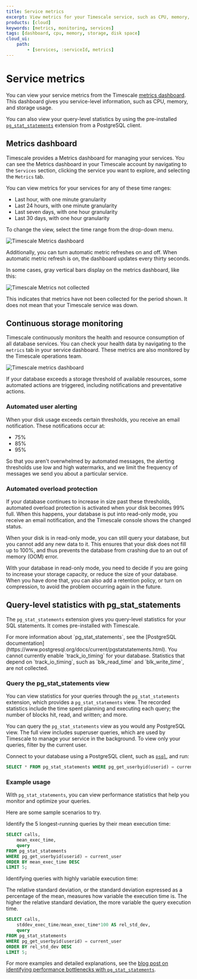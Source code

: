 ```yaml
---
title: Service metrics
excerpt: View metrics for your Timescale service, such as CPU, memory, and storage usage
products: [cloud]
keywords: [metrics, monitoring, services]
tags: [dashboard, cpu, memory, storage, disk space]
cloud_ui:
    path:
        - [services, :serviceId, metrics]
---
```


# Service metrics

You can view your service metrics from the Timescale
[metrics dashboard][metrics-dashboard]. This dashboard gives you service-level
information, such as CPU, memory, and storage usage.

You can also view your query-level statistics by using the pre-installed
[`pg_stat_statements`][pg-stat] extension from a PostgreSQL client.

## Metrics dashboard

Timescale provides a Metrics dashboard for managing your services. You can
see the Metrics dashboard in your Timescale account by navigating to the
`Services` section, clicking the service you want to explore, and selecting the
`Metrics` tab.

You can view metrics for your services for any of these time ranges:

*   Last hour, with one minute granularity
*   Last 24 hours, with one minute granularity
*   Last seven days, with one hour granularity
*   Last 30 days, with one hour granularity

To change the view, select the time range from the drop-down menu.

<img class="main-content__illustration" src="https://assets.timescale.com/docs/images/tsc-metrics_lastmonth.png" alt="Timescale Metrics dashboard"/>

Additionally, you can turn automatic metric refreshes on and off. When automatic
metric refresh is on, the dashboard updates every thirty seconds.

In some cases, gray vertical bars display on the metrics dashboard, like this:

<img class="main-content__illustration" src="https://assets.timescale.com/docs/images/tsc-metrics_graybar.png" alt="Timescale Metrics not collected"/>

This indicates that metrics have not been collected for the period shown. It
does not mean that your Timescale service was down.

## Continuous storage monitoring

Timescale continuously monitors the health and resource consumption of all
database services. You can check your health data by navigating to the `metrics`
tab in your service dashboard. These metrics are also monitored by the Timescale
operations team.

<img class="main-content__illustration" src="https://assets.timescale.com/docs/images/tsc-disk-metrics.png" alt="Timescale metrics dashboard"/>

If your database exceeds a storage threshold of available resources, some
automated actions are triggered, including notifications and preventative
actions.

### Automated user alerting

When your disk usage exceeds certain thresholds, you receive an email
notification. These notifications occur at:

*   75%
*   85%
*   95%

So that you aren't overwhelmed by automated messages, the alerting thresholds use
low and high watermarks, and we limit the frequency of messages we send you
about a particular service.

### Automated overload protection

If your database continues to increase in size past these thresholds, automated
overload protection is activated when your disk becomes 99% full. When this
happens, your database is put into read-only mode, you receive an
email notification, and the Timescale console shows the changed status.

When your disk is in read-only mode, you can still query your database, but you
cannot add any new data to it. This ensures that your disk does not fill up
to 100%, and thus prevents the database from crashing due to an out of memory (OOM)
error.

With your database in read-only mode, you need to decide if you are going to
increase your storage capacity, or reduce the size of your database. When you
have done that, you can also add a retention policy, or turn on compression, to
avoid the problem occurring again in the future.

## Query-level statistics with pg_stat_statements

The `pg_stat_statements` extension gives you query-level statistics for your SQL
statements. It comes pre-installed with Timescale.

<Highlight type="note">
For more information about `pg_stat_statements`, see the
[PostgreSQL documentation](https://www.postgresql.org/docs/current/pgstatstatements.html).
</Highlight>

<Highlight type="important">
You cannot currently enable `track_io_timing` for your database. Statistics that
depend on `track_io_timing`, such as `blk_read_time` and `blk_write_time`, are
not collected.
</Highlight>

### Query the pg_stat_statements view

You can view statistics for your queries through the `pg_stat_statements`
extension, which provides a `pg_stat_statements` view. The recorded statistics
include the time spent planning and executing each query; the number of blocks
hit, read, and written; and more.

You can query the `pg_stat_statements` view as you would any PostgreSQL view.
The full view includes superuser queries, which are used by Timescale to
manage your service in the background. To view only your
queries, filter by the current user.

Connect to your database using a PostgreSQL client, such as [`psql`][psql], and
run:

```sql
SELECT * FROM pg_stat_statements WHERE pg_get_userbyid(userid) = current_user;
```

### Example usage

With `pg_stat_statements`, you can view performance statistics that help you
monitor and optimize your queries.

Here are some sample scenarios to try.

Identify the 5 longest-running queries by their mean execution time:

```sql
SELECT calls,
    mean_exec_time,
    query
FROM pg_stat_statements
WHERE pg_get_userbyid(userid) = current_user
ORDER BY mean_exec_time DESC
LIMIT 5;
```

Identifying queries with highly variable execution time:

The relative standard deviation, or the standard deviation expressed as a
percentage of the mean, measures how variable the execution time is. The higher
the relative standard deviation, the more variable the query execution time.

```sql
SELECT calls,
    stddev_exec_time/mean_exec_time*100 AS rel_std_dev,
    query
FROM pg_stat_statements
WHERE pg_get_userbyid(userid) = current_user
ORDER BY rel_std_dev DESC
LIMIT 5;
```

For more examples and detailed explanations, see the [blog post on identifying
performance bottlenecks with `pg_stat_statements`][blog-pg_stat_statements].

[metrics-dashboard]: /use-timescale/:currentVersion:/metrics-logging/service-metrics/
[pg-stat]: /use-timescale/:currentVersion:/metrics-logging/service-metrics/#query-level-statistics-with-pg_stat_statements
[blog-pg_stat_statements]: <https://www.timescale.com/blog/identify-postgresql-performance-bottlenecks-with-pg_stat_statements/>
[psql]: /use-timescale/:currentVersion:/connecting/about-psql/
